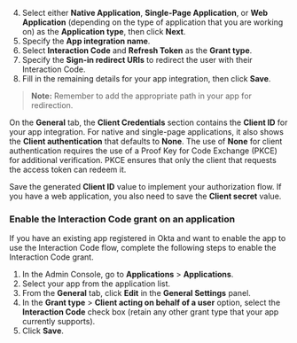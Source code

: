 4. Select either **Native Application**, **Single-Page Application**, or **Web Application** (depending on the type of application that you are working on) as the **Application type**, then click **Next**.
5. Specify the **App integration name**.
6. Select **Interaction Code** and **Refresh Token** as the **Grant type**.
7. Specify the **Sign-in redirect URIs** to redirect the user with their Interaction Code.
8. Fill in the remaining details for your app integration, then click **Save**.

> **Note:**  Remember to add the appropriate path in your app for redirection.

On the **General** tab, the **Client Credentials** section contains the **Client ID** for your app integration. For native and single-page applications, it also shows the **Client authentication** that defaults to **None**. The use of **None** for client authentication requires the use of a Proof Key for Code Exchange (PKCE) for additional verification. PKCE ensures that only the client that requests the access token can redeem it.

Save the generated **Client ID** value to implement your authorization flow. If you have a web application, you also need to save the **Client secret** value.

### Enable the Interaction Code grant on an application

If you have an existing app registered in Okta and want to enable the app to use the Interaction Code flow, complete the following steps to enable the Interaction Code grant.

1. In the Admin Console, go to **Applications** > **Applications**.
2. Select your app from the application list.
3. From the **General** tab, click **Edit** in the **General Settings** panel.
4. In the **Grant type** > **Client acting on behalf of a user** option, select the **Interaction Code** check box (retain any other grant type that your app currently supports).
5. Click **Save**.
